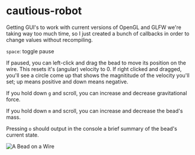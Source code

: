 # cautious-robot

Getting GUI's to work with current versions of OpenGL and GLFW we're taking way too much time, so I just created a bunch of callbacks in order to change values without recompiling. 

`space`: toggle pause

If paused, you can left-click and drag the bead to move its position on the wire. This resets it's (angular) velocity to 0. If right clicked and dragged, you'll see a circle come up that shows the magnititude of the velocity you'll set; up means positive and down means negative. 

If you hold down `g` and scroll, you can increase and decrease gravitational force. 

If you hold down `m` and scroll, you can increase and decrease the bead's mass. 

Pressing `o` should output in the console a brief summary of the bead's current state.

![A Bead on a Wire](https://github.com/raymnd/images/image.png)
